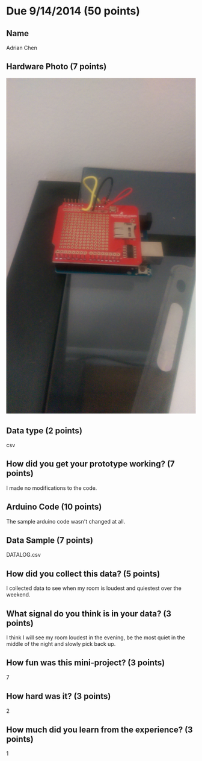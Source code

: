 # Due 9/14/2014  (50 points)


## Name
Adrian Chen

## Hardware Photo (7 points)
![image](imag0096.jpg?raw=true)

## Data type (2 points) 
csv

## How did you get your prototype working? (7 points)
I made no modifications to the code.

## Arduino Code (10 points)
The sample arduino code wasn't changed at all.

## Data Sample (7 points)
DATALOG.csv

## How did you collect this data? (5 points)
I collected data to see when my room is loudest and quiestest over the weekend.

## What signal do you think is in your data? (3 points)
I think I will see my room loudest in the evening, be the most quiet in the middle of the night and slowly pick back up.

## How fun was this mini-project? (3 points)
7

## How hard was it? (3 points)
2

## How much did you learn from the experience? (3 points)
1
